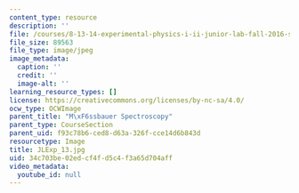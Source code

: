 ```yaml
---
content_type: resource
description: ''
file: /courses/8-13-14-experimental-physics-i-ii-junior-lab-fall-2016-spring-2017/34c703be02edcf4fd5c4f3a65d704aff_JLExp_13.jpg
file_size: 89563
file_type: image/jpeg
image_metadata:
  caption: ''
  credit: ''
  image-alt: ''
learning_resource_types: []
license: https://creativecommons.org/licenses/by-nc-sa/4.0/
ocw_type: OCWImage
parent_title: "M\xF6ssbauer Spectroscopy"
parent_type: CourseSection
parent_uid: f93c78b6-ced8-d63a-326f-cce14d6b843d
resourcetype: Image
title: JLExp_13.jpg
uid: 34c703be-02ed-cf4f-d5c4-f3a65d704aff
video_metadata:
  youtube_id: null
---
```

